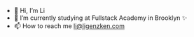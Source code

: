 - 👋 Hi, I’m Li
- 🌱 I’m currently studying at Fullstack Academy in Brooklyn ✨
- 📫 How to reach me li@ligenzken.com

<!---
LiGenzken/LiGenzken is a ✨ special ✨ repository because its `README.md` (this file) appears on your GitHub profile.
You can click the Preview link to take a look at your changes.
--->
